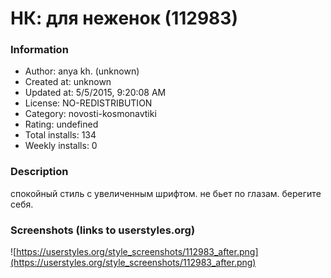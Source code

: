 # НК: для неженок (112983)

### Information
- Author: anya kh. (unknown)
- Created at: unknown
- Updated at: 5/5/2015, 9:20:08 AM
- License: NO-REDISTRIBUTION
- Category: novosti-kosmonavtiki
- Rating: undefined
- Total installs: 134
- Weekly installs: 0


### Description
спокойный стиль с увеличенным шрифтом. не бьет по глазам.
берегите себя.


### Screenshots (links to userstyles.org)
![https://userstyles.org/style_screenshots/112983_after.png](https://userstyles.org/style_screenshots/112983_after.png)


